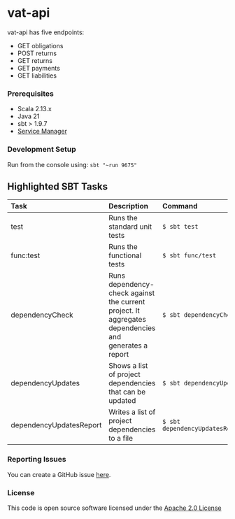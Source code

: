 # vat-api

vat-api has five endpoints:
  - GET obligations
  - POST returns
  - GET returns
  - GET payments
  - GET liabilities

### Prerequisites 
- Scala 2.13.x
- Java 21
- sbt > 1.9.7
- [Service Manager](https://github.com/hmrc/service-manager)

### Development Setup

Run from the console using: `sbt "~run 9675"`

## Highlighted SBT Tasks
Task | Description | Command
:-------|:------------|:-----
test | Runs the standard unit tests | ```$ sbt test```
func:test  | Runs the functional tests | ```$ sbt func/test ```
dependencyCheck | Runs dependency-check against the current project. It aggregates dependencies and generates a report | ```$ sbt dependencyCheck```
dependencyUpdates |  Shows a list of project dependencies that can be updated | ```$ sbt dependencyUpdates```
dependencyUpdatesReport | Writes a list of project dependencies to a file | ```$ sbt dependencyUpdatesReport```

### Reporting Issues

You can create a GitHub issue [here](https://github.com/hmrc/vat-api/issues).

### License

This code is open source software licensed under the [Apache 2.0 License]("http://www.apache.org/licenses/LICENSE-2.0.html")

